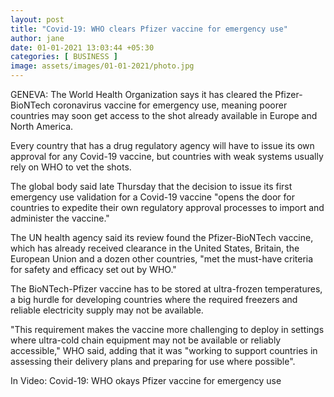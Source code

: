 ```yaml
---
layout: post
title: "Covid-19: WHO clears Pfizer vaccine for emergency use"
author: jane 
date: 01-01-2021 13:03:44 +05:30 
categories: [ BUSINESS ] 
image: assets/images/01-01-2021/photo.jpg
---
```

GENEVA: The World Health Organization says it has cleared the Pfizer-BioNTech coronavirus vaccine for emergency use, meaning poorer countries may soon get access to the shot already available in Europe and North America.

Every country that has a drug regulatory agency will have to issue its own approval for any Covid-19 vaccine, but countries with weak systems usually rely on WHO to vet the shots.

The global body said late Thursday that the decision to issue its first emergency use validation for a Covid-19 vaccine "opens the door for countries to expedite their own regulatory approval processes to import and administer the vaccine."

The UN health agency said its review found the Pfizer-BioNTech vaccine, which has already received clearance in the United States, Britain, the European Union and a dozen other countries, "met the must-have criteria for safety and efficacy set out by WHO."

The BioNTech-Pfizer vaccine has to be stored at ultra-frozen temperatures, a big hurdle for developing countries where the required freezers and reliable electricity supply may not be available.

"This requirement makes the vaccine more challenging to deploy in settings where ultra-cold chain equipment may not be available or reliably accessible," WHO said, adding that it was "working to support countries in assessing their delivery plans and preparing for use where possible".



In Video: Covid-19: WHO okays Pfizer vaccine for emergency use